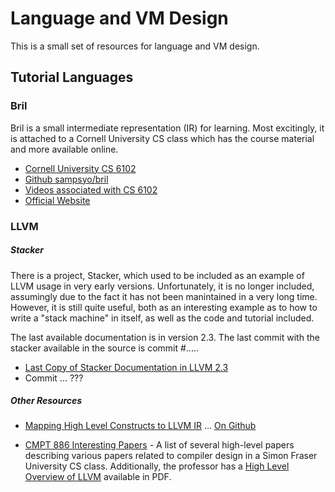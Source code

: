 # Language and VM Design

This is a small set of resources for language and VM design.

## Tutorial Languages

### Bril

Bril is a small intermediate representation (IR) for learning.  Most excitingly, it is attached to a Cornell University CS class which has the course material and more available online.

 - [Cornell University CS 6102](https://www.cs.cornell.edu/courses/cs6120/2020fa/)
 - [Github sampsyo/bril](https://github.com/sampsyo/bril)
 - [Videos associated with CS 6102](https://vod.video.cornell.edu/channel/CS%2B6120/179754792)
 - [Official Website](https://capra.cs.cornell.edu/bril/)


### LLVM

##### Stacker

There is a project, Stacker, which used to be included as an example of LLVM usage in very early versions.  Unfortunately, it is no longer included, assumingly due to the fact it has not been manintained in a very long time.  However, it is still quite useful, both as an interesting example as to how to write a "stack machine" in itself, as well as the code and tutorial included.

The last available documentation is in version 2.3.  The last commit with the stacker available in the source is commit #.....

 - [Last Copy of Stacker Documentation in LLVM 2.3](https://releases.llvm.org/2.3/docs/Stacker.html)
 - Commit ... ???

##### Other Resources
 - [Mapping High Level Constructs to LLVM IR](https://mapping-high-level-constructs-to-llvm-ir.readthedocs.io/) ... [On Github](https://github.com/f0rki/mapping-high-level-constructs-to-llvm-ir)

 - [CMPT 886 Interesting Papers](https://www2.cs.sfu.ca/~wsumner/teaching/886/18/papers.html) - A list of several high-level papers describing various papers related to compiler design in a Simon Fraser University CS class.  Additionally, the professor has a [High Level Overview of LLVM](https://www.cs.sfu.ca/~wsumner/teaching/886/llvm.pdf) available in PDF.


